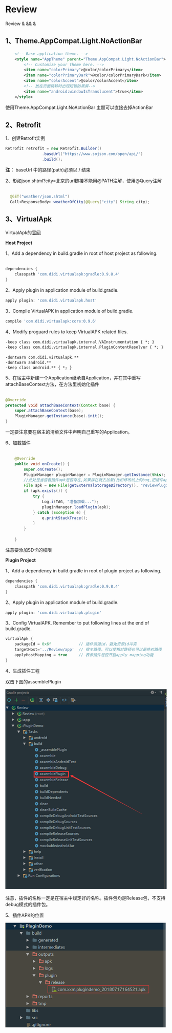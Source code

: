 # Review
Review
&
&&
\&
## 1、Theme.AppCompat.Light.NoActionBar
```xml
    <!-- Base application theme. -->
    <style name="AppTheme" parent="Theme.AppCompat.Light.NoActionBar">
        <!-- Customize your theme here. -->
        <item name="colorPrimary">@color/colorPrimary</item>
        <item name="colorPrimaryDark">@color/colorPrimaryDark</item>
        <item name="colorAccent">@color/colorAccent</item>
        <!-- 放在页面跳转时出现短暂的黑屏-->
        <item name="android:windowIsTranslucent">true</item>
    </style>
```
使用Theme.AppCompat.Light.NoActionBar 主题可以直接去掉ActionBar


## 2、Retrofit

1、创建Retrofit实例
```java
Retrofit retrofit = new Retrofit.Builder()
                .baseUrl("https://www.sojson.com/open/api/")
                .build();
```
**注：**  baseUrl 中的路径(path)必须以 / 结束


2、形如json.shtml?city=北京的url链接不能用@PATH注解，使用@Query注解
```java

  @GET("weather/json.shtml")
  Call<ResponseBody> weatherOfCity(@Query("city") String city);

```


## 3、VirtualApk

VirtualApk的[官网](https://github.com/didi/VirtualAPK)


**Host Project**

1、Add a dependency in build.gradle in root of host project as following.

```groovy

dependencies {
    classpath 'com.didi.virtualapk:gradle:0.9.8.4'
}
```

2、Apply plugin in application module of build.gradle.

```groovy
apply plugin: 'com.didi.virtualapk.host'
```


3、Compile VirtualAPK in application module of build.gradle.

```groovy
compile 'com.didi.virtualapk:core:0.9.6'

```


4、Modify proguard rules to keep VirtualAPK related files.


```proguard
-keep class com.didi.virtualapk.internal.VAInstrumentation { *; }
-keep class com.didi.virtualapk.internal.PluginContentResolver { *; }

-dontwarn com.didi.virtualapk.**
-dontwarn android.**
-keep class android.** { *; }
```

5、在宿主中新建一个Application继承自Application，并在其中重写attachBaseContext方法，在方法里初始化插件


```java

@Override
protected void attachBaseContext(Context base) {
    super.attachBaseContext(base);
    PluginManager.getInstance(base).init();
}

```

一定要注意要在宿主的清单文件中声明自己重写的Application。

6、加载插件

```java

    @Override
    public void onCreate() {
        super.onCreate();
        PluginManager pluginManager = PluginManager.getInstance(this);
        //此处是当查看插件apk是否存在,如果存在就去加载(比如修改线上的bug,把插件apk下载到sdcard的根目录下取名为 reviewPlugin.apk)
        File apk = new File(getExternalStorageDirectory(), "reviewPlugin.apk");
        if (apk.exists()) {
            try {
                Log.i(TAG, "准备加载...");
                pluginManager.loadPlugin(apk);
            } catch (Exception e) {
                e.printStackTrace();
            }
        }

    }
```
注意要添加SD卡的权限


**Plugin Project**

1、Add a dependency in build.gradle in root of plugin project as following.

```groovy
dependencies {
    classpath 'com.didi.virtualapk:gradle:0.9.8.4'
}
```

2、Apply plugin in application module of build.gradle.
```groovy
apply plugin: 'com.didi.virtualapk.plugin'
```

3、Config VirtualAPK. Remember to put following lines at the end of build.gradle.

```groovy
virtualApk {
    packageId = 0x6f            // 插件资源id，避免资源id冲突
    targetHost='../Review/app'  // 宿主路径，可以使相对路径也可以是绝对路径
    applyHostMapping = true     // 表示插件是否开启apply mapping功能
}

```


4、生成插件工程

双击下图的assemblePlugin

![Review](images/cmd_plugin.png)

注意，插件的名称一定是在宿主中规定好的名称。插件包均是Release包，不支持debug模式的插件包。


5、插件APK的位置

![Review](images/plugin_apk_position.png)
